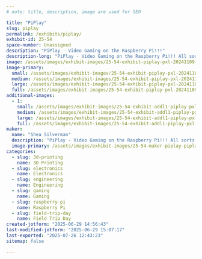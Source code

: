 ```yaml
---
# note: title, description, image are used for SEO

title: "PiPlay"
slug: piplay
permalink: /exhibits/piplay/
exhibit-id: 25-54
space-number: Unassigned
description: "PiPlay - Video Gaming on the Raspberry Pi!!!"
description-long: "PiPlay - Video Gaming on the Raspberry Pi!!! All sorts of cool stuff you can do with the Raspberry Pi and Retro gaming."
image: /assets/images/exhibit-images/25-54-exhibit-piplay-pxl-20241109-143225304-large.jpg
image-primary: 
  small: /assets/images/exhibit-images/25-54-exhibit-piplay-pxl-20241109-143225304-small.jpg
  medium: /assets/images/exhibit-images/25-54-exhibit-piplay-pxl-20241109-143225304-medium.jpg
  large: /assets/images/exhibit-images/25-54-exhibit-piplay-pxl-20241109-143225304-large.jpg
  full: /assets/images/exhibit-images/25-54-exhibit-piplay-pxl-20241109-143225304-full.jpg
additional-images: 
  - 1:
    small: /assets/images/exhibit-images/25-54-exhibit-addl1-piplay-pxl-20241109-143158319-small.jpg
    medium: /assets/images/exhibit-images/25-54-exhibit-addl1-piplay-pxl-20241109-143158319-medium.jpg
    large: /assets/images/exhibit-images/25-54-exhibit-addl1-piplay-pxl-20241109-143158319-large.jpg
    full: /assets/images/exhibit-images/25-54-exhibit-addl1-piplay-pxl-20241109-143158319-full.jpg
maker: 
  name: "Shea Silverman"
  description: "PiPlay - Video Gaming on the Raspberry Pi!!! All sorts of cool stuff you can do with the Raspberry Pi and Retro gaming."
  image-primary: /assets/images/exhibit-images/25-54-maker-piplay-piplay-medium.png
categories: 
  - slug: 3d-printing
    name: 3D Printing
  - slug: electronics
    name: Electronics
  - slug: engineering
    name: Engineering
  - slug: gaming
    name: Gaming
  - slug: raspberry-pi
    name: Raspberry Pi
  - slug: field-trip-day
    name: Field Trip Day
created-jotform: "2025-06-29 14:56:43"
last-modified-jotform: "2025-06-29 15:07:17"
last-exported: "2025-07-26 12:43:23"
sitemap: false

---
```

